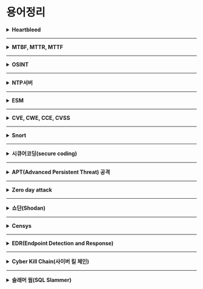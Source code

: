 
# 용어정리


<details markdown="1">
<summary><b>Heartbleed</b></summary>

<br/>
HeartBleed란 OpenSSL 1.0.1 버전에서 발견된 매우 위험한 취약점 입니다. OpenSSL을 구성하고 있는 TLS/DTLS의 HeartBeat 확장규격에서 발견된 취약점으로, 해당 취약점을 이용하면 서버와 클라이언트 사이에 주고받는 정보들을 탈취할 수 있습니다.

[more..](https://blog.alyac.co.kr/76)

</details>

---

<details markdown="1">
<summary><b>MTBF, MTTR, MTTF</b></summary>

<br/>
**MTBF**(Mean Time Between Failure) : 평균 고장 시간 간격<br/>
**MTTR**(Mean Time To Repair) : 평균 수리 시간<br/>
**MTTF**(Mean Time to Failure) : 평균 고장시간<br/>

![Image](https://user-images.githubusercontent.com/76420201/104976336-570feb80-5a40-11eb-943f-20656fe1861c.png)

MTTR 은 평균적으로 걸리는 수리시간을 말합니다.<br/>
MTTF는 평균 고장시간으로 첫 사용부터 고장시간까지를 의미합니다.<br/>
MTBF는 MTBF = MTTR + MTTF 입니다.<br/>

[more..](https://m.blog.naver.com/sigmagil/222000246303)

</details>

---

<details markdown="1">
<summary><b>OSINT</b></summary>

<br/>
공개출처정보(open source intelligence, OSINT)는 공개된 출처에서 얻은 정보들을 말한다. 혹은 오픈소스 인텔리전스 또는 공개정보, 공개된 정보, 공개소스정보, 오픈소스정보 등으로도 불린다.

[more..](https://mrrootable.tistory.com/90)

</details>

---

<details markdown="1">
<summary><b>NTP서버</b></summary>

<br/>
Network Time Protocol의 약자로 Network 상에 연결된 장비와 장비 간에 시간 정보를 동기화하기 위한 프로토콜

[more..](https://aorica.tistory.com/46)

</details>

---

<details markdown="1">
<summary><b>ESM</b></summary>

<br/>
통합보안관리(Enterprise Security Management, ESM) 전산환경의 장애 발생 시 중앙에서 원격으로 통제하여 처리 및 조치를 취할 수 있도록 전산환경의 성능이나 보안의 취약성을 종합 관리하여 시스템의 안전성을 높여주는 시스템

[more..](https://m.blog.naver.com/PostView.nhn?blogId=on21life&logNo=221388898666&proxyReferer=https:%2F%2Fwww.google.com%2F)

</details>

---

<details markdown="1">
<summary><b>CVE, CWE, CCE, CVSS</b></summary>


```note
**취약점**(Vulnerability)이란, **정보시스템이나 소프트웨어 상에 존재하는 보안상의 약점**을 말한다.

기업에서 해킹이나 서비스 장애, 데이터 유출, 변조, 삭제 등이 일어난 경우, 이러한 시스템 상의 취약점을 악용하여 피해가 발생하게 된다.
```

CVE(Common Vulnerabilities and Exposures): 컴퓨터 하드웨어 또는 소프트웨어 결함이나 체계, 설계상의 취약점

CWE(Common Weakness Enumeration): 다양한 언어 (C, C++, C#, Python..) 및 아키텍쳐, 디자인 설계, 코딩 등의 개발단계에서 발생가능한 취약점

CCE(Common Configuration Enumeration): 사용자에게 허용된 권한 이상의 동작을 허용하거나, 범위 이상의 정보 열람, 변조, 유출을 가능하게 하는 시스템 설정 상의 취약점

CVSS(Common Vulnerability Scoring System): CVSS는 공통 취약점 등급 시스템으로 해석할 수 있으며, 취약점 위험도를 계산할 수 있는 개방형 프레임워크이다. 취약점의 위험도 평가를 위해 취약점의 접근 경로, 복잡성, 인증 여부, 사용자 인터페이스, 기밀성, 무결성, 가용성 등 여러 항목을 사용한다. 점수를 계산할 수 있는 사이트는 NIST(National Institute of Standards and Technology)에서 관리하고 있는 NVD에서 제공하고 있다.<br/>

[more..](https://m.blog.naver.com/lhi5693/221676723094)

</details>


---

<details markdown="1">
<summary><b>Snort</b></summary>

<br/>
스노트(snort)는 오픈소스 네트워크 침입 탐지 시스템이다. 또한, 침입 탐지 시스템 IDS의 대명사로 사용된다.<br/>

[more..](https://nan491.tistory.com/entry/VMware-Snort%EC%97%90-%EB%8C%80%ED%95%98%EC%97%AC-%EC%95%8C%EC%95%84%EB%B3%B4%EA%B8%B0-%EC%8B%A4%EC%8A%B5%ED%95%98%EA%B8%B0-1)

</details>

---

<details markdown="1">
<summary><b>시큐어코딩(secure coding)</b></summary>

<br>
소프트웨어(SW)를 개발함에 있어 개발자의 실수, 논리적 오류 등으로 인해 SW에 내포될 수 있는 보안취약점(vulnerability)을 배제하기 위한 코딩 기법을 뜻 한다. 

[more..](https://m.blog.naver.com/PostView.nhn?blogId=gs_info&logNo=220707616924&proxyReferer=https:%2F%2Fwww.google.com%2F)

</details>

---

<details markdown="1">
<summary><b>APT(Advanced Persistent Threat) 공격</b></summary>

<br>
APT는 ‘지능형 지속 공격(Advanced Persistent Threat)’의 약자로, 오랜 기간에 걸친 지속적인 해킹 시도를 통해 개인정보와 같은 중요한 데이터를 유출하는 형태의 공격을 의미합니다.

[more..](https://www.samsungsemiconstory.com/1912)

</details>

---

<details markdown="1">
<summary><b>Zero day attack</b></summary>

<br>
제로 데이 공격(또는 제로 데이 위협, Zero-Day Attack)은 컴퓨터 소프트웨어의 취약점을 공격하는 기술적 위협으로, 해당 취약점에 대한 패치가 나오지 않은 시점에서 이루어지는 공격을 말한다. 이러한 시점에서 만들어진 취약점 공격(익스플로잇)을 제로 데이 취약점 공격이라고도 한다.

제로 데이 공격 대상물이 되는 프로그램은 공식적으로 패치가 배포되기 전에 감행된다. 이런 프로그램들은 보통 대중들에게 공개되기 전 공격자들에게로 배포된다. 단어의 어원은 공격이 감행되는 시점에서 유래한 것이다. 제로 데이 공격 대상물은 대중과 프로그램 배포자들이 잘 모르는 것이 보통이다

[more..](https://ko.wikipedia.org/wiki/%EC%A0%9C%EB%A1%9C_%EB%8D%B0%EC%9D%B4_%EA%B3%B5%EA%B2%A9)

</details>

---

<details markdown="1">
<summary><b>쇼단(Shodan)</b></summary>

<br>
쇼단(Shodan) 검색엔진은 “보안취약점을 가진 시스템”을 찾아 내어, 보안을 강화하기 위한 수단으로 개발되었지만, “보안취약점을 가진 시스템”을 찾아 주는 기능을 가지고 있기 때문에, “어둠의 구글” , “해커들의 놀이터” 라는 별칭이 따라 붙고 있습니다.

[more..](https://m.blog.naver.com/PostView.nhn?blogId=aepkoreanet&logNo=221384830952&proxyReferer=https:%2F%2Fwww.google.com%2F)

</details>

---

<details markdown="1">
<summary><b>Censys</b></summary>

<br>
censys는 인터넷과 연결된 수많은 호스트와 네트워크 정보를 조회할 수 있는 검색 엔진이다. 전 세계 인터넷 상 40억개의 달하는 IP주소를 5분 이내에 스캔해 외부 인터넷과 연결된 수 많은 시스템들에 대한 정보를 조회하는 ZMap과 ZGrab을 통해 핑(ping) 작업을 하여, 어떠한 형태의 디바이스들이 응답했는지 인지하고, 암호화 방식을 사용했는지, 어떤 형태로 구성되었는지 해당 소프트웨어에 대한 세부적인 부분들을 파악 할 수 있다.

[more..](https://blog.naver.com/chogar/220962239041)

</details>

---

<details markdown="1">
<summary><b>EDR(Endpoint Detection and Response)</b></summary>

<br>
아직까지 일반적인 클라이언트에서 가장 많이 활용화 되고 있는 것은 단연 일반적인 백신이다. 그러나 사이버 공격은 나날이 지능화 되어 가고 있기 때문에, 기존의 백신으로는 제로데이 공격, APT 공격을 비롯한 현 공격 추세에 적절한 솔루션이라고 말하기에는 무리가 있다. 그래서 이러한 한계점을 어느정도 보완할 수 있는 클라이언트 보안 솔루션이 바로 EDR이다. Endpoint Detection and Response 단어 그 자체에서도 알 수 있듯이, 엔드포인트 위주의 보안 솔루션을 일컫는다.

EDR이란 클라이언트 자체에서의 보안을 말하는데, 클라이언트에 설치되어 특정한 행동이나 이상징후가 보이면 바로 탐지 그리고 그것에 대한 대응을 한다. 이러한 특징을 가지는 것에 대표는 백신이라고 할 수 있다. 그러나 백신과 다른 이유는 백신이 시그니처와 패턴 위주로 악성 공격을 탐지한다고 하면, EDR은 머신러닝과 인공지능을 활용해 탐지를 한다. 그렇다고 EDR이 패턴과 시그니처 탐지를 안 한다고 한다면 그것 또한 아니다. 클라이언트에 깔려 있는 EDR의 에이전트는 클라이언트의 거의 모든 행동을 관찰하고 분석하며, 그러한 관찰한 내용들을 서버에 있는 DB와 대조를 하고, 일치하는 것이 없으면 머신러닝과 인공지능을 이용해 위협을 대응해 가기 시작한다. (예를 들어 클라이언트가 메일을 보고 행위를 취할 때 메일을 분석하고 위협을 차단하거나 문서를 읽을 때 적절한 문서인지 판단하는 역할을 한다.)

[more..](https://www.somansa.com/introduce/newsevent/why_endpoint_detection_and_response_solution/)

</details>

---

<details markdown="1">
<summary><b>Cyber Kill Chain(사이버 킬 체인)</b></summary>

<br>
APT에 대응하기 위해 록히드 마틴사가 제시한 방법으로, 공격자의 공격 단계 중 하나만 사전에 확실히 제거해도 실제 공격까지 이어질 수 없다는 점에 착안한 방어전략이다.

[more..](https://www.itworld.co.kr/news/100774)

</details>

---

<details markdown="1">
<summary><b>슬래머 웜(SQL Slammer)</b></summary>

<br>
슬래머 웜은 다양한 인터넷 호스트에 서비스 거부 공격(DoS)을 실시하는 웜으로, 개인컴퓨터보다는 네트워크에 더 위협적인 웜이다. 2003년 등장해 10분 만에 7만 5,000대의 컴퓨터를 감염시킬 정도로 확산속도가 빨랐다. 이메일이나 메신저로 전파되던 기존 웜과는 달리, 시스템의 취약점이 발견되지마자 웜 코드가 실행됐기 때문이다. 미처 보안패치를 실시할 시간적 여유가 없다보니 피해규모가 커질 수밖에 없었다. 특히 국내에서 1.25 인터넷 대란을 일으키며 큰 피해를 입혔다.

[more..](https://it.donga.com/8222/)

</details>